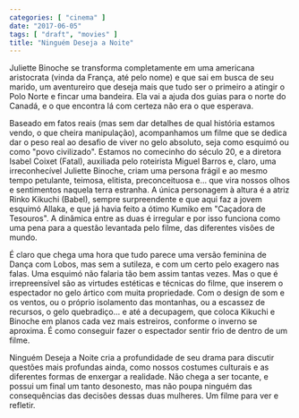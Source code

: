 ```yaml
---
categories: [ "cinema" ]
date: "2017-06-05"
tags: [ "draft", "movies" ]
title: "Ninguém Deseja a Noite"
---
```

Juliette Binoche se transforma completamente em uma americana aristocrata
(vinda da França, até pelo nome) e que sai em busca de seu marido,
um aventureiro que deseja mais que tudo ser o primeiro a atingir o Polo
Norte e fincar uma bandeira. Ela vai a ajuda dos guias para o norte do
Canadá, e o que encontra lá com certeza não era o que esperava.

Baseado em fatos reais (mas sem dar detalhes de qual história estamos
vendo, o que cheira manipulação), acompanhamos um filme que se dedica
dar o peso real ao desafio de viver no gelo absoluto, seja como esquimó
ou como "povo civilizado". Estamos no comecinho do século 20, e a
diretora Isabel Coixet (Fatal), auxiliada pelo roteirista Miguel Barros e,
claro, uma irreconhecível Juliette Binoche, criam uma persona frágil e
ao mesmo tempo petulante, teimosa, elitista, preconceituosa e... que vira
nossos olhos e sentimentos naquela terra estranha. A única personagem
à altura é a atriz Rinko Kikuchi (Babel), sempre surpreendente e que
aqui faz a jovem esquimó Allaka, e que já havia feito a ótimo Kumiko
em "Caçadora de Tesouros". A dinâmica entre as duas é irregular e
por isso funciona como uma pena para a questão levantada pelo filme,
das diferentes visões de mundo.

É claro que chega uma hora que tudo parece uma versão feminina de
Dança com Lobos, mas sem a sutileza, e com um certo pelo exagero nas
falas. Uma esquimó não falaria tão bem assim tantas vezes. Mas o que
é irrepreensível são as virtudes estéticas e técnicas do filme,
que inserem o espectador no gelo ártico com muita propriedade. Com
o design de som e os ventos, ou o próprio isolamento das montanhas,
ou a escassez de recursos, o gelo quebradiço... e até a decupagem,
que coloca Kikuchi e Binoche em planos cada vez mais estreiros, conforme
o inverno se aproxima. É como conseguir fazer o espectador sentir frio
de dentro de um filme.

Ninguém Deseja a Noite cria a profundidade de seu drama para discutir
questões mais profundas ainda, como nossos costumes culturais e as
diferentes formas de enxergar a realidade. Não chega a ser tocante,
e possui um final um tanto desonesto, mas não poupa ninguém das
consequências das decisões dessas duas mulheres. Um filme para ver e
refletir.

